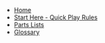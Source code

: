 * [Home](/)
* [Start Here - Quick Play Rules](quickplay.md)
* [Parts Lists](parts.md)
* [Glossary](_glossary.md)
